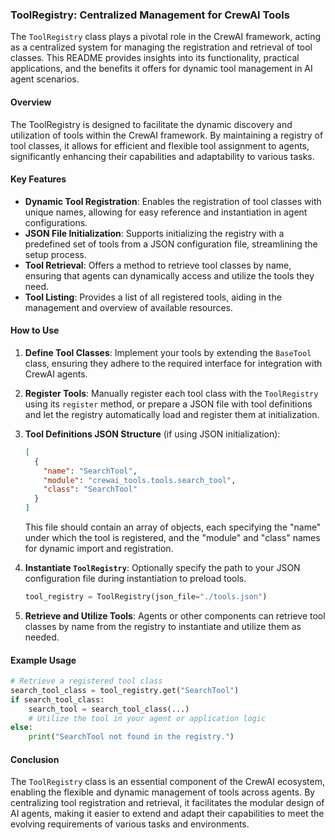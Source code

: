 ### ToolRegistry: Centralized Management for CrewAI Tools

The `ToolRegistry` class plays a pivotal role in the CrewAI framework, acting as a centralized system for managing the registration and retrieval of tool classes. This README provides insights into its functionality, practical applications, and the benefits it offers for dynamic tool management in AI agent scenarios.

#### Overview

The ToolRegistry is designed to facilitate the dynamic discovery and utilization of tools within the CrewAI framework. By maintaining a registry of tool classes, it allows for efficient and flexible tool assignment to agents, significantly enhancing their capabilities and adaptability to various tasks.

#### Key Features

- **Dynamic Tool Registration**: Enables the registration of tool classes with unique names, allowing for easy reference and instantiation in agent configurations.
- **JSON File Initialization**: Supports initializing the registry with a predefined set of tools from a JSON configuration file, streamlining the setup process.
- **Tool Retrieval**: Offers a method to retrieve tool classes by name, ensuring that agents can dynamically access and utilize the tools they need.
- **Tool Listing**: Provides a list of all registered tools, aiding in the management and overview of available resources.

#### How to Use

1. **Define Tool Classes**: Implement your tools by extending the `BaseTool` class, ensuring they adhere to the required interface for integration with CrewAI agents.

2. **Register Tools**: Manually register each tool class with the `ToolRegistry` using its `register` method, or prepare a JSON file with tool definitions and let the registry automatically load and register them at initialization.

3. **Tool Definitions JSON Structure** (if using JSON initialization):
    ```json
    [
      {
        "name": "SearchTool",
        "module": "crewai_tools.tools.search_tool",
        "class": "SearchTool"
      }
    ]
    ```
    This file should contain an array of objects, each specifying the "name" under which the tool is registered, and the "module" and "class" names for dynamic import and registration.

4. **Instantiate `ToolRegistry`**:
    Optionally specify the path to your JSON configuration file during instantiation to preload tools.
    ```python
    tool_registry = ToolRegistry(json_file="./tools.json")
    ```

5. **Retrieve and Utilize Tools**: Agents or other components can retrieve tool classes by name from the registry to instantiate and utilize them as needed.

#### Example Usage

```python
# Retrieve a registered tool class
search_tool_class = tool_registry.get("SearchTool")
if search_tool_class:
    search_tool = search_tool_class(...)
    # Utilize the tool in your agent or application logic
else:
    print("SearchTool not found in the registry.")
```

#### Conclusion

The `ToolRegistry` class is an essential component of the CrewAI ecosystem, enabling the flexible and dynamic management of tools across agents. By centralizing tool registration and retrieval, it facilitates the modular design of AI agents, making it easier to extend and adapt their capabilities to meet the evolving requirements of various tasks and environments.